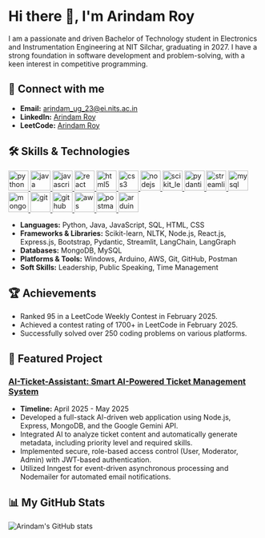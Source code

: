 # Hi there 👋, I'm Arindam Roy

I am a passionate and driven Bachelor of Technology student in Electronics and Instrumentation Engineering at NIT Silchar, graduating in 2027. I have a strong foundation in software development and problem-solving, with a keen interest in competitive programming.

## 🔗 Connect with me
* **Email:** arindam_ug_23@ei.nits.ac.in
* **LinkedIn:** [Arindam Roy](https://www.linkedin.com/in/arindam-roy-343a0119a/)
* **LeetCode:** [Arindam Roy](https://leetcode.com/Arindam-Roy/)

## 🛠️ Skills & Technologies

<p align="left">
    <a href="https://www.python.org" target="_blank" rel="noreferrer">
        <img src="https://cdn.jsdelivr.net/gh/devicons/devicon/icons/python/python-original.svg" alt="python" width="40" height="40"/>
    </a>
    <a href="https://www.java.com" target="_blank" rel="noreferrer">
        <img src="https://cdn.jsdelivr.net/gh/devicons/devicon/icons/java/java-original.svg" alt="java" width="40" height="40"/>
    </a>
    <a href="https://developer.mozilla.org/en-US/docs/Web/JavaScript" target="_blank" rel="noreferrer">
        <img src="https://cdn.jsdelivr.net/gh/devicons/devicon/icons/javascript/javascript-original.svg" alt="javascript" width="40" height="40"/>
    </a>
    <a href="https://reactjs.org/" target="_blank" rel="noreferrer">
        <img src="https://cdn.jsdelivr.net/gh/devicons/devicon/icons/react/react-original-wordmark.svg" alt="react" width="40" height="40"/>
    </a>
    <a href="https://www.w3.org/html/" target="_blank" rel="noreferrer">
        <img src="https://cdn.jsdelivr.net/gh/devicons/devicon/icons/html5/html5-original-wordmark.svg" alt="html5" width="40" height="40"/>
    </a>
    <a href="https://www.w3schools.com/css/" target="_blank" rel="noreferrer">
        <img src="https://cdn.jsdelivr.net/gh/devicons/devicon/icons/css3/css3-original-wordmark.svg" alt="css3" width="40" height="40"/>
    </a>
    <a href="https://nodejs.org" target="_blank" rel="noreferrer">
        <img src="https://cdn.jsdelivr.net/gh/devicons/devicon/icons/nodejs/nodejs-original-wordmark.svg" alt="nodejs" width="40" height="40"/>
    </a>
    <a href="https://scikit-learn.org/" target="_blank" rel="noreferrer">
        <img src="https://upload.wikimedia.org/wikipedia/commons/0/05/Scikit_learn_logo_small.svg" alt="scikit_learn" width="40" height="40"/>
    </a>
    <a href="https://docs.pydantic.dev/" target="_blank" rel="noreferrer">
        <img src="https://avatars.githubusercontent.com/u/122320440?s=200&v=4" alt="pydantic" width="40" height="40"/>
    </a>
    <a href="https://streamlit.io/" target="_blank" rel="noreferrer">
        <img src="https://cdn.jsdelivr.net/gh/devicons/devicon/icons/streamlit/streamlit-original.svg" alt="streamlit" width="40" height="40"/>
    </a>
    <a href="https://www.mysql.com/" target="_blank" rel="noreferrer">
        <img src="https://cdn.jsdelivr.net/gh/devicons/devicon/icons/mysql/mysql-original-wordmark.svg" alt="mysql" width="40" height="40"/>
    </a>
    <a href="https://www.mongodb.com/" target="_blank" rel="noreferrer">
        <img src="https://cdn.jsdelivr.net/gh/devicons/devicon/icons/mongodb/mongodb-original-wordmark.svg" alt="mongodb" width="40" height="40"/>
    </a>
    <a href="https://git-scm.com/" target="_blank" rel="noreferrer">
        <img src="https://www.vectorlogo.zone/logos/git-scm/git-scm-icon.svg" alt="git" width="40" height="40"/>
    </a>
    <a href="https://github.com/" target="_blank" rel="noreferrer">
        <img src="https://cdn.jsdelivr.net/gh/devicons/devicon/icons/github/github-original.svg" alt="github" width="40" height="40"/>
    </a>
    <a href="https://aws.amazon.com" target="_blank" rel="noreferrer">
        <img src="https://cdn.jsdelivr.net/gh/devicons/devicon/icons/amazonwebservices/amazonwebservices-original-wordmark.svg" alt="aws" width="40" height="40"/>
    </a>
    <a href="https://www.postman.com/" target="_blank" rel="noreferrer">
        <img src="https://www.vectorlogo.zone/logos/getpostman/getpostman-icon.svg" alt="postman" width="40" height="40"/>
    </a>
    <a href="https://www.arduino.cc/" target="_blank" rel="noreferrer">
        <img src="https://cdn.worldvectorlogo.com/logos/arduino-1.svg" alt="arduino" width="40" height="40"/>
    </a>
</p>

*   **Languages:** Python, Java, JavaScript, SQL, HTML, CSS
*   **Frameworks & Libraries:** Scikit-learn, NLTK, Node.js, React.js, Express.js, Bootstrap, Pydantic, Streamlit, LangChain, LangGraph
*   **Databases:** MongoDB, MySQL
*   **Platforms & Tools:** Windows, Arduino, AWS, Git, GitHub, Postman
*   **Soft Skills:** Leadership, Public Speaking, Time Management

## 🏆 Achievements

*   Ranked 95 in a LeetCode Weekly Contest in February 2025.
*   Achieved a contest rating of 1700+ in LeetCode in February 2025.
*   Successfully solved over 250 coding problems on various platforms.

## 🔭 Featured Project

### [AI-Ticket-Assistant: Smart AI-Powered Ticket Management System](https://github.com/Arindam-Roy2004/Ai-ticket-assistant)
*   **Timeline:** April 2025 - May 2025
*   Developed a full-stack AI-driven web application using Node.js, Express, MongoDB, and the Google Gemini API.
*   Integrated AI to analyze ticket content and automatically generate metadata, including priority level and required skills.
*   Implemented secure, role-based access control (User, Moderator, Admin) with JWT-based authentication.
*   Utilized Inngest for event-driven asynchronous processing and Nodemailer for automated email notifications.

## 📊 My GitHub Stats

![Arindam's GitHub stats](https://github-readme-stats.vercel.app/api?username=Arindam-Roy2004&show_icons=true&theme=radical)

